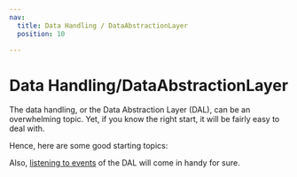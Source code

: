 ```yaml
---
nav:
  title: Data Handling / DataAbstractionLayer
  position: 10

---
```


# Data Handling/DataAbstractionLayer

The data handling, or the Data Abstraction Layer \(DAL\), can be an overwhelming topic. Yet, if you know the right start, it will be fairly easy to deal with.

Hence, here are some good starting topics:

<PageRef page="add-custom-complex-data" />

<PageRef page="reading-data" />

<PageRef page="writing-data" />

Also, [listening to events](using-database-events) of the DAL will come in handy for sure.
